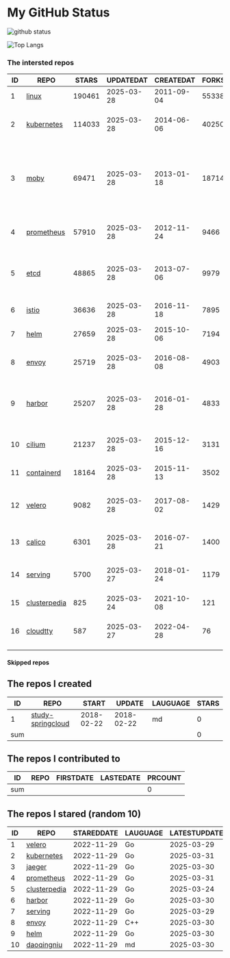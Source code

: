 # My GitHub Status

<img src="https://github-readme-stats-1.yihong0618.vercel.app/api?username=daoqingniu&show_icons=true&&&hide_title=true&count_private=true" alt="github status" />

![Top Langs](https://github-readme-stats-1.yihong0618.vercel.app/api/top-langs/?username=daoqingniu&layout=compact)

<!--START_SECTION:github_repos-->
### The intersted repos
| ID |                              REPO                               | STARS  | UPDATEDAT  | CREATEDAT  | FORKSCOUNT |                                                DESCRIPTIONS                                                |
|----|-----------------------------------------------------------------|--------|------------|------------|------------|------------------------------------------------------------------------------------------------------------|
|  1 | [linux](https://github.com/torvalds/linux)                      | 190461 | 2025-03-28 | 2011-09-04 |      55338 | Linux kernel source tree                                                                                   |
|  2 | [kubernetes](https://github.com/kubernetes/kubernetes)          | 114033 | 2025-03-28 | 2014-06-06 |      40250 | Production-Grade Container Scheduling and Management                                                       |
|  3 | [moby](https://github.com/moby/moby)                            |  69471 | 2025-03-28 | 2013-01-18 |      18714 | The Moby Project - a collaborative project for the container ecosystem to assemble container-based systems |
|  4 | [prometheus](https://github.com/prometheus/prometheus)          |  57910 | 2025-03-28 | 2012-11-24 |       9466 | The Prometheus monitoring system and time series database.                                                 |
|  5 | [etcd](https://github.com/etcd-io/etcd)                         |  48865 | 2025-03-28 | 2013-07-06 |       9979 | Distributed reliable key-value store for the most critical data of a distributed system                    |
|  6 | [istio](https://github.com/istio/istio)                         |  36636 | 2025-03-28 | 2016-11-18 |       7895 | Connect, secure, control, and observe services.                                                            |
|  7 | [helm](https://github.com/helm/helm)                            |  27659 | 2025-03-28 | 2015-10-06 |       7194 | The Kubernetes Package Manager                                                                             |
|  8 | [envoy](https://github.com/envoyproxy/envoy)                    |  25719 | 2025-03-28 | 2016-08-08 |       4903 | Cloud-native high-performance edge/middle/service proxy                                                    |
|  9 | [harbor](https://github.com/goharbor/harbor)                    |  25207 | 2025-03-28 | 2016-01-28 |       4833 | An open source trusted cloud native registry project that stores, signs, and scans content.                |
| 10 | [cilium](https://github.com/cilium/cilium)                      |  21237 | 2025-03-28 | 2015-12-16 |       3131 | eBPF-based Networking, Security, and Observability                                                         |
| 11 | [containerd](https://github.com/containerd/containerd)          |  18164 | 2025-03-28 | 2015-11-13 |       3502 | An open and reliable container runtime                                                                     |
| 12 | [velero](https://github.com/vmware-tanzu/velero)                |   9082 | 2025-03-28 | 2017-08-02 |       1429 | Backup and migrate Kubernetes applications and their persistent volumes                                    |
| 13 | [calico](https://github.com/projectcalico/calico)               |   6301 | 2025-03-28 | 2016-07-21 |       1400 | Cloud native networking and network security                                                               |
| 14 | [serving](https://github.com/knative/serving)                   |   5700 | 2025-03-27 | 2018-01-24 |       1179 | Kubernetes-based, scale-to-zero, request-driven compute                                                    |
| 15 | [clusterpedia](https://github.com/clusterpedia-io/clusterpedia) |    825 | 2025-03-24 | 2021-10-08 |        121 | The Encyclopedia of Kubernetes clusters                                                                    |
| 16 | [cloudtty](https://github.com/cloudtty/cloudtty)                |    587 | 2025-03-27 | 2022-04-28 |         76 | A Friendly Kubernetes CloudShell (Web Terminal) !                                                          |



#### Skipped repos
<!--END_SECTION:github_repos-->

<!--START_SECTION:my_github-->
## The repos I created
| ID  |                                 REPO                                 |   START    |   UPDATE   | LAUGUAGE | STARS |
|-----|----------------------------------------------------------------------|------------|------------|----------|-------|
|   1 | [study-springcloud](https://github.com/daoqingniu/study-springcloud) | 2018-02-22 | 2018-02-22 | md       |     0 |
| sum |                                                                      |            |            |          |     0 |

## The repos I contributed to
| ID  | REPO | FIRSTDATE | LASTEDATE | PRCOUNT |
|-----|------|-----------|-----------|---------|
| sum |      |           |           |       0 |

## The repos I stared (random 10)
| ID |                              REPO                               | STAREDDATE | LAUGUAGE | LATESTUPDATE |
|----|-----------------------------------------------------------------|------------|----------|--------------|
|  1 | [velero](https://github.com/vmware-tanzu/velero)                | 2022-11-29 | Go       | 2025-03-29   |
|  2 | [kubernetes](https://github.com/kubernetes/kubernetes)          | 2022-11-29 | Go       | 2025-03-31   |
|  3 | [jaeger](https://github.com/jaegertracing/jaeger)               | 2022-11-29 | Go       | 2025-03-30   |
|  4 | [prometheus](https://github.com/prometheus/prometheus)          | 2022-11-29 | Go       | 2025-03-31   |
|  5 | [clusterpedia](https://github.com/clusterpedia-io/clusterpedia) | 2022-11-29 | Go       | 2025-03-24   |
|  6 | [harbor](https://github.com/goharbor/harbor)                    | 2022-11-29 | Go       | 2025-03-30   |
|  7 | [serving](https://github.com/knative/serving)                   | 2022-11-29 | Go       | 2025-03-29   |
|  8 | [envoy](https://github.com/envoyproxy/envoy)                    | 2022-11-29 | C++      | 2025-03-30   |
|  9 | [helm](https://github.com/helm/helm)                            | 2022-11-29 | Go       | 2025-03-30   |
| 10 | [daoqingniu](https://github.com/daoqingniu/daoqingniu)          | 2022-11-29 | md       | 2025-03-30   |

<!--END_SECTION:my_github-->
